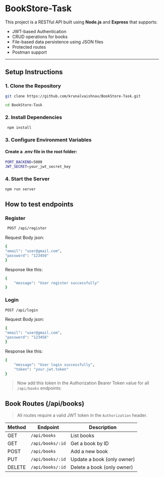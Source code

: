 # BookStore-Task

This project is a RESTful API built using **Node.js** and **Express** that supports:

- JWT-based Authentication
- CRUD operations for books
- File-based data persistence using JSON files
- Protected routes
- Postman support

---

## Setup Instructions

### 1. Clone the Repository

```bash
git clone https://github.com/krunalvaishnav/BookStore-Task.git

cd BookStore-Task
```

### 2. Install Dependencies

```bash
 npm install
```

### 3. Configure Environment Variables

#### Create a .env file in the root folder:

```bash
PORT_BACKEND=5000
JWT_SECRET=your_jwt_secret_key
```

### 4. Start the Server

```bash
npm run server
```

## How to test endpoints

### Register

```bash
 POST /api/register
```

Request Body json:

```bash
{
"email": "user@gmail.com",
"password": "123456"
}
```

Response like this:
```bash
{
    "message": "User register successfully"
}
```

### Login

```bash
POST /api/login
```

Request Body json:

```bash
{
"email": "user@gmail.com",
"password": "123456"
}
```

Response like this:
```bash
{
    "message": "User login successfully",
    "token": "your.jwt.token"
}
```

> Now add this token in the Authorization Bearer Token value for all `/api/books`  endpoints:

## Book Routes (/api/books)
>  All routes require a valid JWT token in the `Authorization` header.

| Method | Endpoint           | Description                             |
|--------|--------------------|-----------------------------------------|
| GET    | `/api/books`       | List books                              |
| GET    | `/api/books/:id`   | Get a book by ID                        |
| POST   | `/api/books`       | Add a new book                          |
| PUT    | `/api/books/:id`   | Update a book (only owner)              |
| DELETE | `/api/books/:id`   | Delete a book (only owner)              |